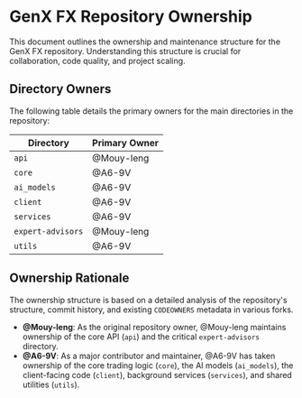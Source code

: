# GenX FX Repository Ownership

This document outlines the ownership and maintenance structure for the GenX FX repository. Understanding this structure is crucial for collaboration, code quality, and project scaling.

## Directory Owners

The following table details the primary owners for the main directories in the repository:

| Directory | Primary Owner |
|---|---|
| `api` | @Mouy-leng |
| `core` | @A6-9V |
| `ai_models` | @A6-9V |
| `client` | @A6-9V |
| `services` | @A6-9V |
| `expert-advisors` | @Mouy-leng |
| `utils` | @A6-9V |

## Ownership Rationale

The ownership structure is based on a detailed analysis of the repository's structure, commit history, and existing `CODEOWNERS` metadata in various forks.

- **@Mouy-leng**: As the original repository owner, @Mouy-leng maintains ownership of the core API (`api`) and the critical `expert-advisors` directory.
- **@A6-9V**: As a major contributor and maintainer, @A6-9V has taken ownership of the core trading logic (`core`), the AI models (`ai_models`), the client-facing code (`client`), background services (`services`), and shared utilities (`utils`).
